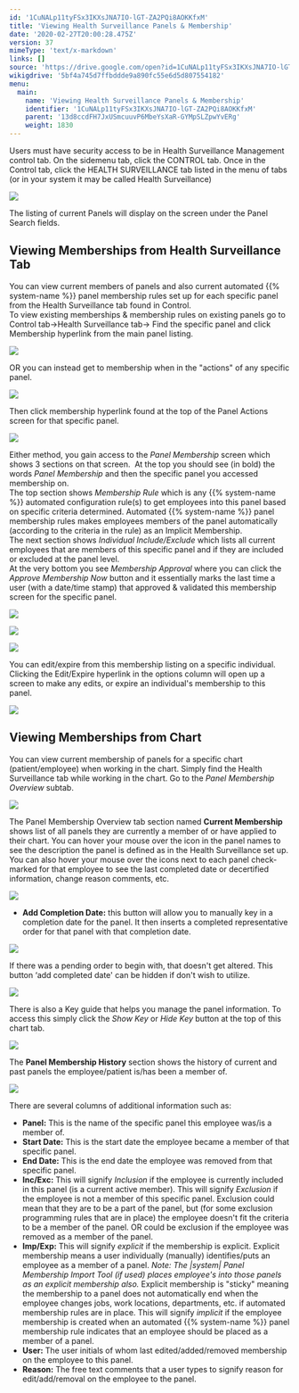```yaml
---
id: '1CuNALp11tyFSx3IKXsJNA7IO-lGT-ZA2PQi8AOKKfxM'
title: 'Viewing Health Surveillance Panels & Membership'
date: '2020-02-27T20:00:28.475Z'
version: 37
mimeType: 'text/x-markdown'
links: []
source: 'https://drive.google.com/open?id=1CuNALp11tyFSx3IKXsJNA7IO-lGT-ZA2PQi8AOKKfxM'
wikigdrive: '5bf4a745d7ffbddde9a890fc55e6d5d807554182'
menu:
  main:
    name: 'Viewing Health Surveillance Panels & Membership'
    identifier: '1CuNALp11tyFSx3IKXsJNA7IO-lGT-ZA2PQi8AOKKfxM'
    parent: '13d8ccdFH7JxUSmcuuvP6MbeYsXaR-GYMpSLZpwYvERg'
    weight: 1830
---
```

Users must have security access to be in Health Surveillance Management control tab. On the sidemenu tab, click the CONTROL tab. Once in the Control tab, click the HEALTH SURVEILLANCE tab listed in the menu of tabs (or in your system it may be called Health Surveillance)
  
![](../viewing-health-surveillance-panels-and-membership.assets/100002010000053F000001946B012D226089705B.png)  

The listing of current Panels will display on the screen under the Panel Search fields.
  
## Viewing Memberships from Health Surveillance Tab  
  
You can view current members of panels and also current automated {{% system-name %}} panel membership rules set up for each specific panel from the Health Surveillance tab found in Control.  
To view existing memberships & membership rules on existing panels go to Control tab→Health Surveillance tab→ Find the specific panel and click Membership hyperlink from the main panel listing.
  
![](../viewing-health-surveillance-panels-and-membership.assets/100002010000042B0000009D76F89B671B7210CA.png)  

OR you can instead get to membership when in the "actions" of any specific panel.
  
![](../viewing-health-surveillance-panels-and-membership.assets/100002010000042500000094ACB96F8D8ED86ECF.png)  

Then click membership hyperlink found at the top of the Panel Actions screen for that specific panel.
  
![](../viewing-health-surveillance-panels-and-membership.assets/1000020100000459000000EBD430A47C6195FC9B.png)  

Either method, you gain access to the *Panel Membership* screen which shows 3 sections on that screen.  At the top you should see (in bold) the words *Panel Membership* and then the specific panel you accessed membership on.  
The top section shows *Membership Rule* which is any {{% system-name %}} automated configuration rule(s) to get employees into this panel based on specific criteria determined. Automated {{% system-name %}} panel membership rules makes employees members of the panel automatically (according to the criteria in the rule) as an Implicit Membership.  
The next section shows *Individual Include/Exclude* which lists all current employees that are members of this specific panel and if they are included or excluded at the panel level.  
At the very bottom you see *Membership Approval* where you can click the *Approve Membership Now* button and it essentially marks the last time a user (with a date/time stamp) that approved & validated this membership screen for the specific panel.
  
![](../viewing-health-surveillance-panels-and-membership.assets/10000201000004540000011776BDB69687794A3B.png)  

  
![](../viewing-health-surveillance-panels-and-membership.assets/10000201000000D70000004F9263040C6BC7887F.png)  

  
![](../viewing-health-surveillance-panels-and-membership.assets/10000201000001040000004E4F6980F42045AE08.png)  

You can edit/expire from this membership listing on a specific individual. Clicking the Edit/Expire hyperlink in the options column will open up a screen to make any edits, or expire an individual's membership to this panel.
  
![](../viewing-health-surveillance-panels-and-membership.assets/10000201000001DF000000FD8064CE89A67AF2F3.png)  

  
## Viewing Memberships from Chart  
  
You can view current membership of panels for a specific chart (patient/employee) when working in the chart. Simply find the Health Surveillance tab while working in the chart. Go to the *Panel Membership Overview* subtab.
  
![](../viewing-health-surveillance-panels-and-membership.assets/100002010000053700000254FF70E4070A1FB835.png)  

The Panel Membership Overview tab section named **Current Membership** shows list of all panels they are currently a member of or have applied to their chart. You can hover your mouse over the icon in the panel names to see the description the panel is defined as in the Health Surveillance set up. You can also hover your mouse over the icons next to each panel check-marked for that employee to see the last completed date or decertified information, change reason comments, etc.
  
![](../viewing-health-surveillance-panels-and-membership.assets/10000000000003F800000064DA7BC50BE5F7A44A.png)  

* <strong>Add Completion Date:</strong> this button will allow you to manually key in a completion date for the panel. It then inserts a completed representative order for that panel with that completion date.
  
![](../viewing-health-surveillance-panels-and-membership.assets/10000000000002E30000006C3C9537600E31D020.png)  

If there was a pending order to begin with, that doesn't get altered. This button ‘add completed date' can be hidden if don't wish to utilize.
  
![](../viewing-health-surveillance-panels-and-membership.assets/10000000000001E700000072B0E3798BFF566570.png)  

There is also a Key guide that helps you manage the panel information. To access this simply click the *Show Key* or *Hide Key* button at the top of this chart tab.
  
![](../viewing-health-surveillance-panels-and-membership.assets/1000020100000515000001953404DC429051FCF4.png)  

The **Panel Membership History** section shows the history of current and past panels the employee/patient is/has been a member of.
  
![](../viewing-health-surveillance-panels-and-membership.assets/100002010000049F00000075581EA66E3BD14351.png)  

There are several columns of additional information such as:
* <strong>Panel:</strong> This is the name of the specific panel this employee was/is a member of.
* <strong>Start Date:</strong> This is the start date the employee became a member of that specific panel.
* <strong>End Date:</strong> This is the end date the employee was removed from that specific panel.
* <strong>Inc/Exc:</strong> This will signify <em>Inclusion</em> if the employee is currently included in this panel (is a current active member). This will signify <em>Exclusion</em> if the employee is not a member of this specific panel. Exclusion could mean that they are to be a part of the panel, but (for some exclusion programming rules that are in place) the employee doesn't fit the criteria to be a member of the panel. OR could be exclusion if the employee was removed as a member of the panel.
* <strong>Imp/Exp:</strong> This will signify <em>explicit</em> if the membership is explicit. Explicit membership means a user individually (manually) identifies/puts an employee as a member of a panel. <em>Note: The |system| Panel Membership Import Tool (if used) places employee's into those panels as an explicit membership also.</em> Explicit membership is "sticky" meaning the membership to a panel does not automatically end when the employee changes jobs, work locations, departments, etc. if automated membership rules are in place. This will signify <em>implicit</em> if the employee membership is created when an automated {{% system-name %}} panel membership rule indicates that an employee should be placed as a member of a panel.
* <strong>User:</strong> The user initials of whom last edited/added/removed membership on the employee to this panel.
* <strong>Reason:</strong> The free text comments that a user types to signify reason for edit/add/removal on the employee to the panel.

